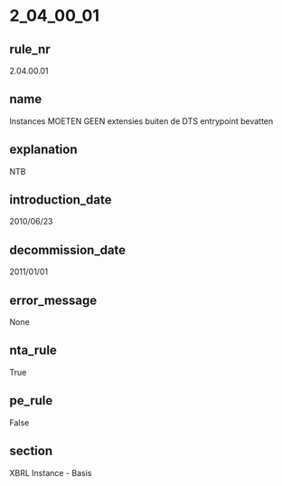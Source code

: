 # 2_04_00_01

## rule_nr
2.04.00.01

## name
Instances MOETEN GEEN extensies buiten de DTS entrypoint bevatten

## explanation
NTB

## introduction_date
2010/06/23

## decommission_date
2011/01/01

## error_message
None

## nta_rule
True

## pe_rule
False

## section
XBRL Instance - Basis

